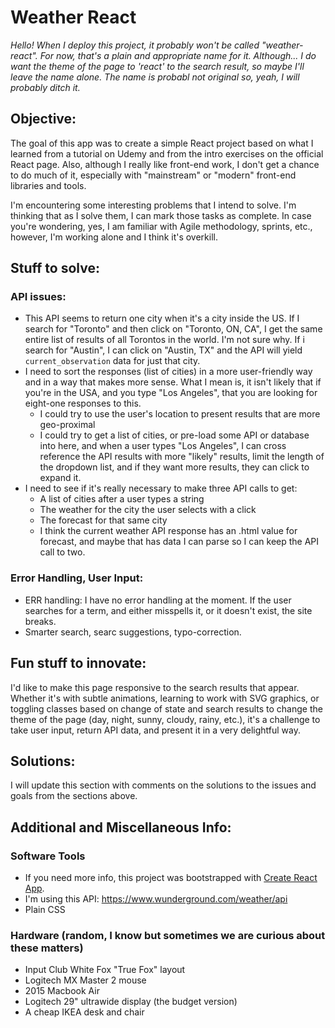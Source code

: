 # Weather React

_Hello! When I deploy this project, it probably won't be called "weather-react". For now, that's a plain and appropriate name for it. Although... I do want the theme of the page to 'react' to the search result, so maybe I'll leave the name alone. The name is probabl not original so, yeah, I will probably ditch it._

## Objective:
The goal of this app was to create a simple React project based on what I learned from a tutorial on Udemy and from the intro exercises on the official React page. Also, although I really like front-end work, I don't get a chance to do much of it, especially with "mainstream" or "modern" front-end libraries and tools.

I'm encountering some interesting problems that I intend to solve. I'm thinking that as I solve them, I can mark those tasks as complete. In case you're wondering, yes, I am familiar with Agile methodology, sprints, etc., however, I'm working alone and I think it's overkill.

## Stuff to solve:

### API issues:
* This API seems to return one city when it's a city inside the US. If I search for "Toronto" and then click on "Toronto, ON, CA", I get the same entire list of results of all Torontos in the world. I'm not sure why. If i search for "Austin", I can click on "Austin, TX" and the API will yield `current_observation` data for just that city. 
* I need to sort the responses (list of cities) in a more user-friendly way and in a way that makes more sense. What I mean is, it isn't likely that if you're in the USA, and you type "Los Angeles", that you are looking for eight-one responses to this. 
  * I could try to use the user's location to present results that are more geo-proximal
  * I could try to get a list of cities, or pre-load some API or database into here, and when a user types "Los Angeles", I can cross reference the API results with more "likely" results, limit the length of the dropdown list, and if they want more results, they can click to expand it.
* I need to see if it's really necessary to make three API calls to get:
  * A list of cities after a user types a string
  * The weather for the city the user selects with a click
  * The forecast for that same city
  * I think the current weather API response has an .html value for forecast, and maybe that has data I can parse so I can keep the API call to two.

### Error Handling, User Input:
* ERR handling: I have no error handling at the moment. If the user searches for a term, and either misspells it, or it doesn't exist, the site breaks. 
* Smarter search, searc suggestions, typo-correction.

## Fun stuff to innovate:
I'd like to make this page responsive to the search results that appear. Whether it's with subtle animations, learning to work with SVG graphics, or toggling classes based on change of state and search results to change the theme of the page (day, night, sunny, cloudy, rainy, etc.), it's a challenge to take user input, return API data, and present it in a very delightful way.

## Solutions:
I will update this section with comments on the solutions to the issues and goals from the sections above.

## Additional and Miscellaneous Info:
### Software Tools
* If you need more info, this project was bootstrapped with [Create React App](https://github.com/facebookincubator/create-react-app).
* I'm using this API: https://www.wunderground.com/weather/api
* Plain CSS
### Hardware (random, I know but sometimes we are curious about these matters)
* Input Club White Fox "True Fox" layout
* Logitech MX Master 2 mouse
* 2015 Macbook Air
* Logitech 29" ultrawide display (the budget version)
* A cheap IKEA desk and chair
